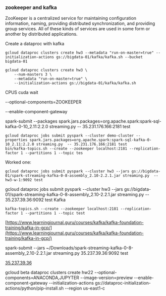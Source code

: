 ### zookeeper and kafka
ZooKeeper is a centralized service for maintaining configuration information, naming, providing distributed synchronization, and providing group services. All of these kinds of services are used in some form or another by distributed applications.


Create a dataproc with kafka
```
gcloud dataproc clusters create hw3 --metadata "run-on-master=true" --initialization-actions gs://bigdata-01/kafka/kafka.sh --bucket bigdata-01

gcloud dataproc clusters create hw3 \
    --num-masters 3 \
    --metadata "run-on-master=true" \
    --initialization-actions gs://bigdata-01/kafka/kafka.sh
```
CPUS cuda wait 

--optional-components=ZOOKEEPER

--enable-component-gateway 

spark-submit --packages spark.jars.packages=org.apache.spark:spark-sql-kafka-0-10_2.11:2.2.0 streaming.py  -- 35.231.176.166:2181 test
````
gcloud dataproc jobs submit pyspark --cluster demo-cluster --properties spark.jars.packages=org.apache.spark:spark-sql-kafka-0-10_2.11:2.2.0 streaming.py  -- 35.231.176.166:2181 test
bin/kafka-topics.sh --create --zookeeper localhost:2181 --replication-factor 1 --partitions 1 --topic tes
````
Worked one:
````
gcloud dataproc jobs submit pyspark --cluster hw3 --jars gs://bigdata-01/spark-streaming-kafka-0-8-assembly_2.10-2.2.1.jar streaming.py  -- hw3-w-1:9092 test
````
gcloud dataproc jobs submit pyspark --cluster hw3 --jars gs://bigdata-01/spark-streaming-kafka-0-8-assembly_2.10-2.2.1.jar streaming.py  -- 35.237.39.36:9092 test
Kafka
````
kafka-topics.sh --create --zookeeper localhost:2181 --replication-factor 1 --partitions 1 --topic test
````

[https://www.learningjournal.guru/courses/kafka/kafka-foundation-training/kafka-in-gcp/](https://www.learningjournal.guru/courses/kafka/kafka-foundation-training/kafka-in-gcp/)

spark-submit --jars ~/Downloads/spark-streaming-kafka-0-8-assembly_2.10-2.2.1.jar streaming.py  35.237.39.36:9092 test

[35.237.39.36](https://35.237.39.36/)

gcloud beta dataproc clusters create hw22 --optional-components=ANACONDA,JUPYTER --image-version=preview --enable-component-gateway  --initialization-actions gs://dataproc-initialization-actions/python/pip-install.sh --region us-east1-c
<!--stackedit_data:
eyJoaXN0b3J5IjpbMTgxMDc2NzQ1NywtODI3NzE1MzQ4LC0yMD
EyNTEyMTE4LDIwMTQ3MjgzLC00NTUwMTg3MTEsNDY3Mjk3NjY2
LC03Nzg5NTQ3NjEsLTk0OTkwMTI2MCwxMzYwODA3MzM1LC0xND
YwNzQ2ODk3LDU0NTUyMzQ0NSwtMTE1NzMxMjkxLDIwMjMzNzU4
NjMsMTkxMzI5NTM4MywtMjA5NDU3MzIxNCwzOTg0MjgzOTUsMT
MzNDM1ODQyNywtMTYzNTc1MzE0NF19
-->